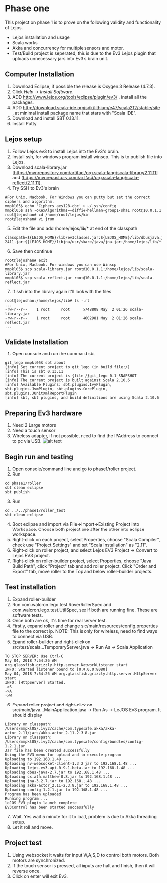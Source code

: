 # Phase one
This project on phase 1 is to prove on the following validity and functionality of Lejos.
* Lejos installation and usage
* Scala works
* Akka and concurrency for multiple sensors and motor.
* Test/Build project is seperated, this is due to the Ev3 Lejos plugin that uploads unnecessary jars into Ev3's brain unit.


## Computer Installation
1. Download Eclipse, if possible the release is Oxygen.3 Release (4.7.3).
2. Click *Help* -> *Install Software*.
3. ADD http://www.lejos.org/tools/eclipse/plugin/ev3/ , install all the packages.
4. ADD http://download.scala-ide.org/sdk/lithium/e47/scala212/stable/site , at minimal install package name that stars with "Scala IDE".
5. Download and install SBT 0.13.11.
6. Install Putty

## Lejos setup
1. Follow Lejos ev3 to install Lejos into the Ev3's brain.
2. Install ssh, for windows program install winscp. This is to publish file into Lejos.
3. Download scala-library.jar [https://mvnrepository.com/artifact/org.scala-lang/scala-library/2.11.11] and [https://mvnrepository.com/artifact/org.scala-lang/scala-reflect/2.11.11].
4. Try SSH to Ev3's brain
```
#For Unix, Macbook. For Windows you can putty but set the correct ciphers and algorithm.
mmpkl05$ echo 'Ciphers aes128-cbc' > ~/.ssh/config
mmpkl05$ ssh -oKexAlgorithms=+diffie-hellman-group1-sha1 root@10.0.1.1
root@lejoshan# cd /home/root/lejos/bin
root@lejoshan# vi jrun
```
5. Edit the file and add /home/lejos/lib/* at end of the classpath
```
classpath=${LEJOS_HOME}/lib/ev3classes.jar:${LEJOS_HOME}/lib/dbusjava.jar:${LEJOS_HOME}/lib/opencv-2411.jar:${LEJOS_HOME}/libjna/usr/share/java/jna.jar:/home/lejos/lib/*:.
```
6. Save then continue
```
root@lejoshan# exit
#For Unix, Macbook. For windows you can use Winscp
mmpkl05$ scp scala-library.jar root@10.0.1.1:/home/lejos/lib/scala-library.jar
mmpkl05$ scp scala-reflect.jar root@10.0.1.1:/home/lejos/lib/scala-reflect.jar
```
7. If ssh into the library again it'll look with the files
```
root@lejoshan:/home/lejos/lib# ls -lrt
...
-rw-r--r--    1 root     root      5748808 May  2 01:26 scala-library.jar
-rw-r--r--    1 root     root      4602981 May  2 01:26 scala-reflect.jar
...
```

## Validate Installation
1. Open console and run the command sbt
```
git_lego mmpkl05$ sbt about
[info] Set current project to git_lego (in build file:/)
[info] This is sbt 0.13.11
[info] The current project is {file:/}git_lego 0.1-SNAPSHOT
[info] The current project is built against Scala 2.10.6
[info] Available Plugins: sbt.plugins.IvyPlugin, sbt.plugins.JvmPlugin, sbt.plugins.CorePlugin, sbt.plugins.JUnitXmlReportPlugin
[info] sbt, sbt plugins, and build definitions are using Scala 2.10.6
```
## Preparing Ev3 hardware
1. Need 2 Large motors
2. Need a touch sensor
3. Wireless adapter, if not possible, need to find the IPAddress to connect to pc via USB.
![alt text](https://github.com/yoonghan/ev3-lejos/tree/master/phase1/img/device.jpg)

## Begin run and testing
1. Open console/command line and go to phase1/roller project.
2. Run
```
cd phase1/roller
sbt clean eclipse
sbt publish
```
3. Run
```
cd ../../phase1/roller_test
sbt clean eclipse
```
4. Boot eclipse and import via File->Import->Existing Project into Workspace. Choose both project one after the other into eclipse workspace.
5. Right-click on each project, select Properties, choose "Scala Compiler", check use "Project Settings" and set "Scala Installation" as "2.11".
6. Right-click on roller project, and select Lejos EV3 Project -> Convert to Lejos EV3 project.
7. Right-click on roller-builder project, select Properties, choose "Java Build Path", click "Project" tab and add roller project. Click "Order and Export" tab, move roller to the Top and below roller-builder projects.

## Test installation
1. Expand roller-builder
2. Run com.walcron.lego.test.RoverRollerSpec and com.walcron.lego.test.UtilSpec, see if both are running fine. These are software tests.
3. Once both are ok, it's time for real server test.
4. Firstly, expand roller and change src/main/resources/config.properties file to the correct ip. NOTE: This is only for wireless, need to find ways to connect via USB.
5. Epand roller-builder and right-click on src/test/scala...TemporaryServer.java -> Run As -> Scala Application
```
TO STOP SERVER: Use Ctrl-C
May 04, 2018 7:54:26 AM org.glassfish.grizzly.http.server.NetworkListener start
INFO: Started listener bound to [0.0.0.0:8080]
May 04, 2018 7:54:26 AM org.glassfish.grizzly.http.server.HttpServer start
INFO: [HttpServer] Started.
->S
->A
->W
```
6. Expand roller project and right-click on src/main/java...MainApplication.java -> Run As -> LeJOS Ev3 program. It should display
```
Library on classpath: /Users/mmpkl05/.ivy2/cache/com.typesafe.akka/akka-actor_2.11/jars/akka-actor_2.11-2.3.8.jar
Library on classpath: /Users/mmpkl05/.ivy2/cache/com.typesafe/config/bundles/config-1.2.1.jar
Jar file has been created successfully
Using the EV3 menu for upload and to execute program
Uploading to 192.168.1.48 ...
Uploading nv-websocket-client-1.3 2.jar to 192.168.1.48 ...
Uploading lejos-ev3-api-0.9.1-beta.jar to 192.168.1.48 ...
Uploading dbus-java-2.7.jar to 192.168.1.48 ...
Uploading cx.ath.matthew-0.8.jar to 192.168.1.48 ...
Uploading jna-3.2.7.jar to 192.168.1.48 ...
Uploading akka-actor_2.11-2.3.8.jar to 192.168.1.48 ...
Uploading config-1.2.1.jar to 192.168.1.48 ...
Program has been uploaded
Running program ...
leJOS EV3 plugin launch complete
EV3Control has been started successfully
```
7. Wait. Yes wait 5 minute for it to load, problem is due to Akka threading setup.
8. Let it roll and move.

## Project test
1. Using websocket it waits for input W,A,S,D to control both motors. Both motors are synchronized.
2. If the touch sensor is pressed, all inputs are halt and finish, then it will reverse once.
3. Click on enter will exit Ev3.
